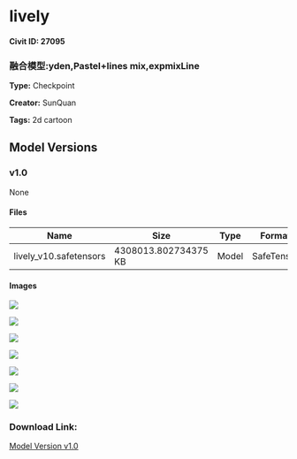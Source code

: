 # lively

#### Civit ID: 27095

<h3>融合模型:yden,Pastel+lines mix,expmixLine</h3>

**Type:** Checkpoint

**Creator:** SunQuan

**Tags:** 2d cartoon

## Model Versions

### v1.0

None

#### Files

| Name | Size | Type | Format | Download Url | AutoV1 | AutoV2 | SHA256 | CRC32 | BLAKE3 |
| --- | --- | --- | --- | --- | --- | --- | --- | --- | --- |
| lively_v10.safetensors | 4308013.802734375 KB | Model | SafeTensor | https://civitai.com/api/download/models/32425 | 4BC955F3 | 8BBA59E8B8 | 8BBA59E8B8928BF27DCD2629EBF8B3C32B331D28CC01517583043282F50621DB | 1B9F76A6 | 48D0DF44DF45DA4AA2EF76BE410F7521147BE588C00BC425786F57305FDD5D37 |

#### Images

<p><img src="https://image.civitai.com/xG1nkqKTMzGDvpLrqFT7WA/5866bbe3-ef61-4a09-fef3-764f82ebb700/width=450/369448.jpeg" /></p>

<p><img src="https://image.civitai.com/xG1nkqKTMzGDvpLrqFT7WA/d5535067-3427-4cee-c4da-b0323bd2aa00/width=450/369798.jpeg" /></p>

<p><img src="https://image.civitai.com/xG1nkqKTMzGDvpLrqFT7WA/13964752-a660-441b-08f2-2deeb4b10900/width=450/369453.jpeg" /></p>

<p><img src="https://image.civitai.com/xG1nkqKTMzGDvpLrqFT7WA/fce59496-8245-4cd7-bb58-11e66ae4ec00/width=450/369452.jpeg" /></p>

<p><img src="https://image.civitai.com/xG1nkqKTMzGDvpLrqFT7WA/ab00df9c-d178-4ed5-103f-db2ec6064400/width=450/369454.jpeg" /></p>

<p><img src="https://image.civitai.com/xG1nkqKTMzGDvpLrqFT7WA/a7d9df7e-b077-4e52-1ef5-8a08b5dee800/width=450/369451.jpeg" /></p>

<p><img src="https://image.civitai.com/xG1nkqKTMzGDvpLrqFT7WA/f1765b13-a173-4046-bf23-773d334be800/width=450/369450.jpeg" /></p>

### Download Link:

[Model Version v1.0](https://civitai.com/api/download/models/32425)

